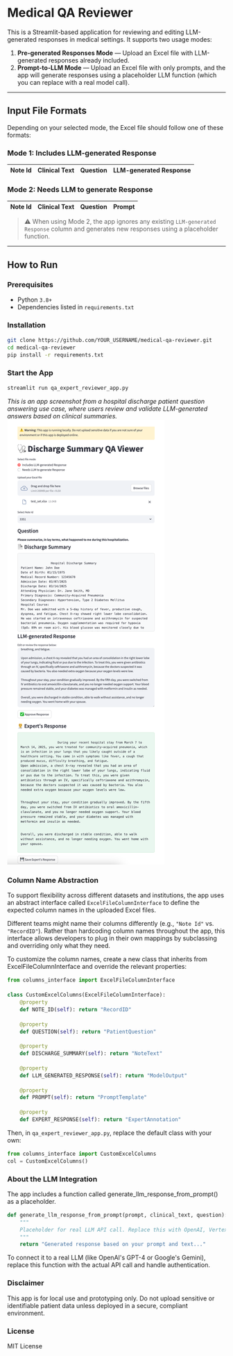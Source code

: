 <!--
This source file is part of the ARPA-H CARE LLM project

SPDX-FileCopyrightText: 2025 Stanford University and the project authors (see AUTHORS.md)

SPDX-License-Identifier: MIT

-->

# Medical QA Reviewer

This is a Streamlit-based application for reviewing and editing LLM-generated responses in medical settings. It supports two usage modes:

1. **Pre-generated Responses Mode** — Upload an Excel file with LLM-generated responses already included.
2. **Prompt-to-LLM Mode** — Upload an Excel file with only prompts, and the app will generate responses using a placeholder LLM function (which you can replace with a real model call).

---

## Input File Formats

Depending on your selected mode, the Excel file should follow one of these formats:

### Mode 1: Includes LLM-generated Response
| Note Id | Clinical Text | Question | LLM-generated Response |
|---------|--------------------|----------|-------------------------|

### Mode 2: Needs LLM to generate Response
| Note Id | Clinical Text | Question | Prompt |
|---------|--------------------|----------|--------|

> ⚠️ When using Mode 2, the app ignores any existing `LLM-generated Response` column and generates new responses using a placeholder function.

---

## How to Run

### Prerequisites

- Python `3.8+`
- Dependencies listed in `requirements.txt`

### Installation

```bash
git clone https://github.com/YOUR_USERNAME/medical-qa-reviewer.git
cd medical-qa-reviewer
pip install -r requirements.txt
```

### Start the App
```bash
streamlit run qa_expert_reviewer_app.py
```

_This is an app screenshot from a hospital discharge patient question answering use case, where users review and validate LLM-generated answers based on clinical summaries._
![App Screenshot](docs/demo_img.png)


### Column Name Abstraction

To support flexibility across different datasets and institutions, the app uses an abstract interface called `ExcelFileColumnInterface` to define the expected column names in the uploaded Excel files.

Different teams might name their columns differently (e.g., `"Note Id"` vs. `"RecordID"`). Rather than hardcoding column names throughout the app, this interface allows developers to plug in their own mappings by subclassing and overriding only what they need.

To customize the column names, create a new class that inherits from ExcelFileColumnInterface and override the relevant properties:

```python
from columns_interface import ExcelFileColumnInterface

class CustomExcelColumns(ExcelFileColumnInterface):
    @property
    def NOTE_ID(self): return "RecordID"

    @property
    def QUESTION(self): return "PatientQuestion"

    @property
    def DISCHARGE_SUMMARY(self): return "NoteText"

    @property
    def LLM_GENERATED_RESPONSE(self): return "ModelOutput"

    @property
    def PROMPT(self): return "PromptTemplate"

    @property
    def EXPERT_RESPONSE(self): return "ExpertAnnotation"
```

Then, in `qa_expert_reviewer_app.py`, replace the default class with your own:

```python
from columns_interface import CustomExcelColumns
col = CustomExcelColumns()
``` 


### About the LLM Integration

The app includes a function called generate_llm_response_from_prompt() as a placeholder.
```python
def generate_llm_response_from_prompt(prompt, clinical_text, question):
    """
    Placeholder for real LLM API call. Replace this with OpenAI, Vertex AI, Claude, etc.
    """
    return "Generated response based on your prompt and text..."
```

To connect it to a real LLM (like OpenAI's GPT-4 or Google's Gemini), replace this function with the actual API call and handle authentication.


### Disclaimer

This app is for local use and prototyping only. Do not upload sensitive or identifiable patient data unless deployed in a secure, compliant environment.


### License

MIT License